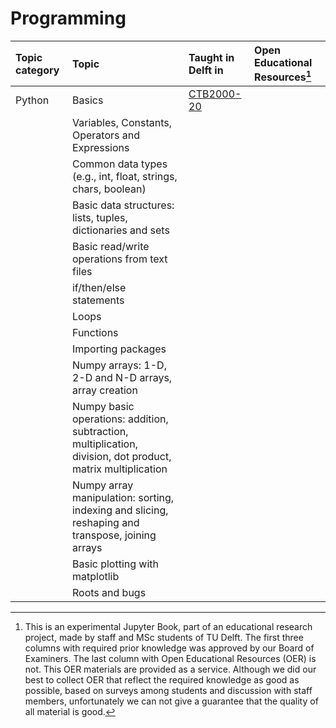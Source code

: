 # Programming

|Topic category|Topic   |Taught in Delft in  | Open Educational Resources[^1] |
|:------|:--------|:------------------|:---------------------------|
| Python      | Basics                                                                           | [CTB2000-20](https://studiegids.tudelft.nl/a101_displayCourse.do?course_id=61981&_NotifyTextSearch_) |
|                      | Variables, Constants, Operators and Expressions                                                                                             |                                 |
|                      | Common data types (e.g., int, float, strings, chars, boolean)                                                                               |                                 |
|                      | Basic data structures: lists, tuples, dictionaries and sets                                                                                 |                                 |
|                      | Basic read/write operations from text files                                                                                                 |                                 |
|                      | if/then/else statements                                                                                                                     |                                 |    
|                      | Loops                                                                                                                                       |                                 |
|                      | Functions                                                                                                                                   |                                 |
|                      | Importing packages                                                                                                                          |                                 |
|                      | Numpy arrays: 1-D, 2-D and N-D arrays, array creation                                                                                       |                                 |
|                      | Numpy basic operations: addition, subtraction, multiplication, division, dot product, matrix multiplication                                 |                                 |
|                      | Numpy array manipulation: sorting, indexing and slicing, reshaping and transpose, joining arrays                                            |                                 |
|                      | Basic plotting with matplotlib                                                                                                              |                                 |
|                      | Roots and bugs                                                                                                                               |                                 |
[^1]: This is an experimental Jupyter Book, part of an educational research project, made by staff and MSc students of TU Delft. The first three columns with required prior knowledge was approved by our Board of Examiners. The last column with Open Educational Resources (OER) is not. This OER materials are provided as a service. Although we did our best to collect OER that reflect the required knowledge as good as possible, based on surveys among students and discussion with staff members, unfortunately we can not give a guarantee that the quality of all material is good.

